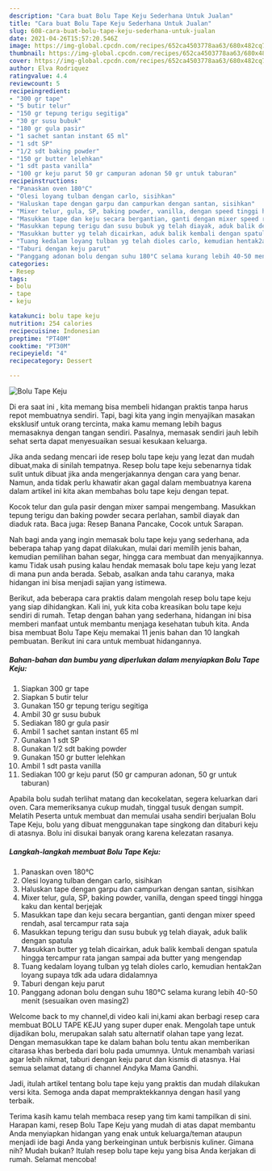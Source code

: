 ```yaml
---
description: "Cara buat Bolu Tape Keju Sederhana Untuk Jualan"
title: "Cara buat Bolu Tape Keju Sederhana Untuk Jualan"
slug: 608-cara-buat-bolu-tape-keju-sederhana-untuk-jualan
date: 2021-04-26T15:57:20.546Z
image: https://img-global.cpcdn.com/recipes/652ca4503778aa63/680x482cq70/bolu-tape-keju-foto-resep-utama.jpg
thumbnail: https://img-global.cpcdn.com/recipes/652ca4503778aa63/680x482cq70/bolu-tape-keju-foto-resep-utama.jpg
cover: https://img-global.cpcdn.com/recipes/652ca4503778aa63/680x482cq70/bolu-tape-keju-foto-resep-utama.jpg
author: Elva Rodriquez
ratingvalue: 4.4
reviewcount: 5
recipeingredient:
- "300 gr tape"
- "5 butir telur"
- "150 gr tepung terigu segitiga"
- "30 gr susu bubuk"
- "180 gr gula pasir"
- "1 sachet santan instant 65 ml"
- "1 sdt SP"
- "1/2 sdt baking powder"
- "150 gr butter lelehkan"
- "1 sdt pasta vanilla"
- "100 gr keju parut 50 gr campuran adonan 50 gr untuk taburan"
recipeinstructions:
- "Panaskan oven 180°C"
- "Olesi loyang tulban dengan carlo, sisihkan"
- "Haluskan tape dengan garpu dan campurkan dengan santan, sisihkan"
- "Mixer telur, gula, SP, baking powder, vanilla, dengan speed tinggi hingga kaku dan kental berjejak"
- "Masukkan tape dan keju secara bergantian, ganti dengan mixer speed rendah, asal tercampur rata saja"
- "Masukkan tepung terigu dan susu bubuk yg telah diayak, aduk balik dengan spatula"
- "Masukkan butter yg telah dicairkan, aduk balik kembali dengan spatula hingga tercampur rata jangan sampai ada butter yang mengendap"
- "Tuang kedalam loyang tulban yg telah dioles carlo, kemudian hentak2an loyang supaya tdk ada udara didalamnya"
- "Taburi dengan keju parut"
- "Panggang adonan bolu dengan suhu 180°C selama kurang lebih 40-50 menit (sesuaikan oven masing2)"
categories:
- Resep
tags:
- bolu
- tape
- keju

katakunci: bolu tape keju 
nutrition: 254 calories
recipecuisine: Indonesian
preptime: "PT40M"
cooktime: "PT30M"
recipeyield: "4"
recipecategory: Dessert

---
```



![Bolu Tape Keju](https://img-global.cpcdn.com/recipes/652ca4503778aa63/680x482cq70/bolu-tape-keju-foto-resep-utama.jpg)

Di era  saat ini , kita memang bisa membeli hidangan praktis tanpa harus repot membuatnya sendiri. Tapi, bagi kita yang ingin menyajikan masakan eksklusif untuk orang tercinta, maka kamu memang lebih bagus memasaknya dengan tangan sendiri. Pasalnya, memasak sendiri jauh lebih sehat serta dapat menyesuaikan sesuai kesukaan keluarga.

Jika anda sedang mencari ide resep bolu tape keju yang lezat dan mudah dibuat,maka di sinilah tempatnya. Resep bolu tape keju  sebenarnya tidak sulit untuk dibuat jika anda mengerjakannya dengan cara yang benar. Namun, anda tidak perlu khawatir akan gagal dalam membuatnya 
karena dalam artikel ini kita akan membahas bolu tape keju dengan tepat.  

Kocok telur dan gula pasir dengan mixer sampai mengembang. Masukkan tepung terigu dan baking powder secara perlahan, sambil diayak dan diaduk rata. Baca juga: Resep Banana Pancake, Cocok untuk Sarapan.

Nah bagi anda yang ingin memasak bolu tape keju yang sederhana, ada beberapa tahap yang dapat dilakukan, mulai dari memilih jenis bahan, kemudian pemilihan bahan segar, hingga cara membuat dan menyajikannya. kamu Tidak usah pusing kalau hendak memasak bolu tape keju yang lezat di mana pun anda berada. Sebab, asalkan anda  tahu caranya, maka hidangan ini bisa menjadi sajian yang istimewa.

Berikut, ada beberapa cara praktis  dalam mengolah resep bolu tape keju yang siap dihidangkan. Kali ini, yuk kita coba kreasikan bolu tape keju sendiri di rumah. Tetap dengan bahan yang sederhana, hidangan ini bisa memberi manfaat untuk membantu menjaga kesehatan tubuh kita. Anda bisa membuat Bolu Tape Keju memakai 11 jenis bahan dan 10 langkah pembuatan. Berikut ini cara untuk membuat hidangannya.

<!--inarticleads1-->

##### Bahan-bahan dan bumbu yang diperlukan dalam menyiapkan Bolu Tape Keju:

1. Siapkan 300 gr tape
1. Siapkan 5 butir telur
1. Gunakan 150 gr tepung terigu segitiga
1. Ambil 30 gr susu bubuk
1. Sediakan 180 gr gula pasir
1. Ambil 1 sachet santan instant 65 ml
1. Gunakan 1 sdt SP
1. Gunakan 1/2 sdt baking powder
1. Gunakan 150 gr butter lelehkan
1. Ambil 1 sdt pasta vanilla
1. Sediakan 100 gr keju parut (50 gr campuran adonan, 50 gr untuk taburan)


Apabila bolu sudah terlihat matang dan kecokelatan, segera keluarkan dari oven. Cara memeriksanya cukup mudah, tinggal tusuk dengan sumpit. Melatih Peserta untuk membuat dan memulai usaha sendiri berjualan Bolu Tape Keju, bolu yang dibuat menggunakan tape singkong dan ditaburi keju di atasnya. Bolu ini disukai banyak orang karena kelezatan rasanya. 

<!--inarticleads2-->

##### Langkah-langkah membuat Bolu Tape Keju:

1. Panaskan oven 180°C
1. Olesi loyang tulban dengan carlo, sisihkan
1. Haluskan tape dengan garpu dan campurkan dengan santan, sisihkan
1. Mixer telur, gula, SP, baking powder, vanilla, dengan speed tinggi hingga kaku dan kental berjejak
1. Masukkan tape dan keju secara bergantian, ganti dengan mixer speed rendah, asal tercampur rata saja
1. Masukkan tepung terigu dan susu bubuk yg telah diayak, aduk balik dengan spatula
1. Masukkan butter yg telah dicairkan, aduk balik kembali dengan spatula hingga tercampur rata jangan sampai ada butter yang mengendap
1. Tuang kedalam loyang tulban yg telah dioles carlo, kemudian hentak2an loyang supaya tdk ada udara didalamnya
1. Taburi dengan keju parut
1. Panggang adonan bolu dengan suhu 180°C selama kurang lebih 40-50 menit (sesuaikan oven masing2)


Welcome back to my channel,di video kali ini,kami akan berbagi resep cara membuat BOLU TAPE KEJU yang super duper enak. Mengolah tape untuk dijadikan bolu, merupakan salah satu alternatif olahan tape yang lezat. Dengan memasukkan tape ke dalam bahan bolu tentu akan memberikan citarasa khas berbeda dari bolu pada umumnya. Untuk menambah variasi agar lebih nikmat, taburi dengan keju parut dan kismis di atasnya. Hai semua selamat datang di channel Andyka Mama Gandhi. 

Jadi, itulah artikel tentang  bolu tape keju  yang praktis dan mudah dilakukan versi kita. Semoga anda dapat mempraktekkannya dengan hasil yang terbaik. 

Terima kasih kamu telah membaca resep yang tim kami tampilkan di sini. Harapan kami, resep  Bolu Tape Keju yang mudah di atas dapat membantu Anda menyiapkan hidangan yang enak untuk keluarga/teman ataupun menjadi ide bagi Anda yang berkeinginan untuk berbisnis kuliner. Gimana nih? Mudah bukan? Itulah resep bolu tape keju yang bisa Anda kerjakan di rumah. Selamat mencoba!

